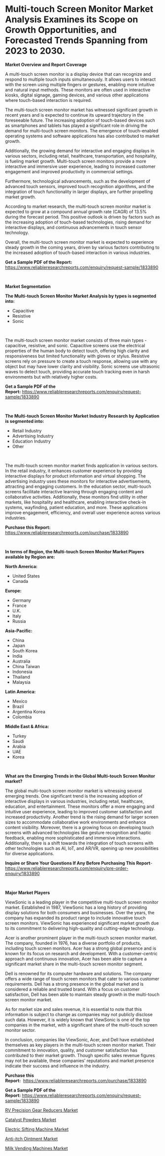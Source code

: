 <p><h1>Multi-touch Screen Monitor Market Analysis Examines its Scope on Growth Opportunities, and Forecasted Trends Spanning from 2023 to 2030.</h1></p><p><strong>Market Overview and Report Coverage</strong></p>
<p><p>A multi-touch screen monitor is a display device that can recognize and respond to multiple touch inputs simultaneously. It allows users to interact with the screen using multiple fingers or gestures, enabling more intuitive and natural input methods. These monitors are often used in interactive kiosks, digital signage, gaming devices, and various other applications where touch-based interaction is required.</p><p>The multi-touch screen monitor market has witnessed significant growth in recent years and is expected to continue its upward trajectory in the foreseeable future. The increasing adoption of touch-based devices such as smartphones and tablets has played a significant role in driving the demand for multi-touch screen monitors. The emergence of touch-enabled operating systems and software applications has also contributed to market growth.</p><p>Additionally, the growing demand for interactive and engaging displays in various sectors, including retail, healthcare, transportation, and hospitality, is fueling market growth. Multi-touch screen monitors provide a more interactive and immersive user experience, leading to increased customer engagement and improved productivity in commercial settings.</p><p>Furthermore, technological advancements, such as the development of advanced touch sensors, improved touch recognition algorithms, and the integration of touch functionality in larger displays, are further propelling market growth.</p><p>According to market research, the multi-touch screen monitor market is expected to grow at a compound annual growth rate (CAGR) of 13.5% during the forecast period. This positive outlook is driven by factors such as the increasing adoption of touch-based technologies, rising demand for interactive displays, and continuous advancements in touch sensor technology.</p><p>Overall, the multi-touch screen monitor market is expected to experience steady growth in the coming years, driven by various factors contributing to the increased adoption of touch-based interaction in various industries.</p></p>
<p><strong>Get a Sample PDF of the Report:</strong> <a href="https://www.reliableresearchreports.com/enquiry/request-sample/1833890">https://www.reliableresearchreports.com/enquiry/request-sample/1833890</a></p>
<p>&nbsp;</p>
<p><strong>Market Segmentation</strong></p>
<p><strong>The Multi-touch Screen Monitor Market Analysis by types is segmented into:</strong></p>
<p><ul><li>Capacitive</li><li>Resistive</li><li>Sonic</li></ul></p>
<p>&nbsp;</p>
<p><p>The multi-touch screen monitor market consists of three main types - capacitive, resistive, and sonic. Capacitive screens use the electrical properties of the human body to detect touch, offering high clarity and responsiveness but limited functionality with gloves or stylus. Resistive screens rely on pressure to create a touch response, allowing use with any object but may have lower clarity and visibility. Sonic screens use ultrasonic waves to detect touch, providing accurate touch tracking even in harsh environments but with relatively higher costs.</p></p>
<p><strong>Get a Sample PDF of the Report:</strong>&nbsp;<a href="https://www.reliableresearchreports.com/enquiry/request-sample/1833890">https://www.reliableresearchreports.com/enquiry/request-sample/1833890</a></p>
<p>&nbsp;</p>
<p><strong>The Multi-touch Screen Monitor Market Industry Research by Application is segmented into:</strong></p>
<p><ul><li>Retail Industry</li><li>Advertising Industry</li><li>Education Industry</li><li>Other</li></ul></p>
<p>&nbsp;</p>
<p><p>The multi-touch screen monitor market finds application in various sectors. In the retail industry, it enhances customer experience by providing interactive displays for product information and virtual shopping. The advertising industry uses these monitors for interactive advertisements, attracting and engaging customers. In the education sector, multi-touch screens facilitate interactive learning through engaging content and collaborative activities. Additionally, these monitors find utility in other markets, like hospitality and healthcare, enabling interactive check-in systems, wayfinding, patient education, and more. These applications improve engagement, efficiency, and overall user experience across various industries.</p></p>
<p><strong>Purchase this Report:</strong>&nbsp; <a href="https://www.reliableresearchreports.com/purchase/1833890">https://www.reliableresearchreports.com/purchase/1833890</a></p>
<p>&nbsp;</p>
<p><strong>In terms of Region, the Multi-touch Screen Monitor Market Players available by Region are:</strong></p>
<p>
    <p> <strong> North America: </strong>
        <ul>
            <li>United States</li>
            <li>Canada</li>
        </ul>
        </p> 
    <p> <strong> Europe: </strong>
        <ul>
            <li>Germany</li>
            <li>France</li>
            <li>U.K.</li>
            <li>Italy</li>
            <li>Russia</li>
        </ul>
        </p> 
    <p> <strong> Asia-Pacific: </strong>
        <ul>
            <li>China</li>
            <li>Japan</li>
            <li>South Korea</li>
            <li>India</li>
            <li>Australia</li>
            <li>China Taiwan</li>
            <li>Indonesia</li>
            <li>Thailand</li>
            <li>Malaysia</li>
        </ul>
        </p> 
    <p> <strong> Latin America: </strong>
        <ul>
            <li>Mexico</li>
            <li>Brazil</li>
            <li>Argentina Korea</li>
            <li>Colombia</li>
        </ul>
        </p> 
    <p> <strong> Middle East & Africa: </strong>
        <ul>
            <li>Turkey</li>
            <li>Saudi</li>
            <li>Arabia</li>
            <li>UAE</li>
            <li>Korea</li>
        </ul>
    </p>
    </p>
<p>&nbsp;</p>
<p><strong>What are the Emerging Trends in the Global Multi-touch Screen Monitor market?</strong></p>
<p><p>The global multi-touch screen monitor market is witnessing several emerging trends. One significant trend is the increasing adoption of interactive displays in various industries, including retail, healthcare, education, and entertainment. These monitors offer a more engaging and intuitive user experience, leading to improved customer satisfaction and increased productivity. Another trend is the rising demand for larger screen sizes to accommodate collaborative work environments and enhance content visibility. Moreover, there is a growing focus on developing touch screens with advanced technologies like gesture recognition and haptic feedback, enabling more sophisticated and immersive interactions. Additionally, there is a shift towards the integration of touch screens with other technologies such as AI, IoT, and AR/VR, opening up new possibilities for diverse applications.</p></p>
<p><strong>Inquire or Share Your Questions If Any Before Purchasing This Report</strong>- <a href="https://www.reliableresearchreports.com/enquiry/pre-order-enquiry/1833890">https://www.reliableresearchreports.com/enquiry/pre-order-enquiry/1833890</a></p>
<p>&nbsp;</p>
<p><strong>Major Market Players</strong></p>
<p><p>ViewSonic is a leading player in the competitive multi-touch screen monitor market. Established in 1987, ViewSonic has a long history of providing display solutions for both consumers and businesses. Over the years, the company has expanded its product range to include innovative touch screen monitors. ViewSonic has experienced significant market growth due to its commitment to delivering high-quality and cutting-edge technology.</p><p>Acer is another prominent player in the multi-touch screen monitor market. The company, founded in 1976, has a diverse portfolio of products, including touch screen monitors. Acer has a strong global presence and is known for its focus on research and development. With a customer-centric approach and continuous innovation, Acer has been able to capture a significant market share in the multi-touch screen monitor segment.</p><p>Dell is renowned for its computer hardware and solutions. The company offers a wide range of touch screen monitors that cater to various customer requirements. Dell has a strong presence in the global market and is considered a reliable and trusted brand. With a focus on customer satisfaction, Dell has been able to maintain steady growth in the multi-touch screen monitor market.</p><p>As for market size and sales revenue, it is essential to note that this information is subject to change as companies may not publicly disclose such data. However, it is widely known that ViewSonic is one of the top companies in the market, with a significant share of the multi-touch screen monitor sector.</p><p>In conclusion, companies like ViewSonic, Acer, and Dell have established themselves as key players in the multi-touch screen monitor market. Their commitment to innovation, quality, and customer satisfaction has contributed to their market growth. Though specific sales revenue figures may not be available, these companies' reputations and market presence indicate their success and influence in the industry.</p></p>
<p><strong>Purchase this Report:</strong>&nbsp;&nbsp;<a href="https://www.reliableresearchreports.com/purchase/1833890">https://www.reliableresearchreports.com/purchase/1833890</a></p>
<p></p>
<p><strong>Get a Sample PDF of the Report:</strong>&nbsp;<a href="https://www.reliableresearchreports.com/enquiry/request-sample/1833890">https://www.reliableresearchreports.com/enquiry/request-sample/1833890</a></p>
<p><p><a href="https://www.linkedin.com/pulse/rv-precision-gear-reducers-market-size-2023-2030-global/">RV Precision Gear Reducers Market</a></p><p><a href="https://www.linkedin.com/pulse/catalyst-powders-market-size-2023-2030-global-industrial-analysis/">Catalyst Powders Market</a></p><p><a href="https://medium.com/@adiroy75486/electric-sifting-machine-market-size-reveals-the-best-marketing-channels-in-global-industry-acff6c17b0d3">Electric Sifting Machine Market</a></p><p><a href="https://www.linkedin.com/pulse/anti-itch-ointment-market-research-report-unlocks-analysis-financial/">Anti-itch Ointment Market</a></p><p><a href="https://medium.com/@abdulkazi7580/milk-vending-machines-market-competitive-analysis-market-trends-and-forecast-to-2030-8e06254b132b">Milk Vending Machines Market</a></p></p>